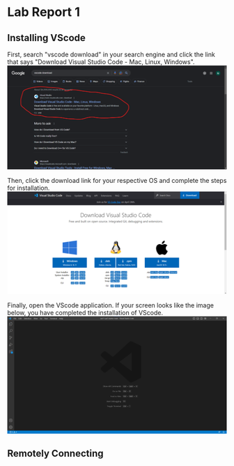 # **Lab Report 1**
## Installing VScode
First, search "vscode download" in your search engine and click the link that says "Download Visual Studio Code - Mac, Linux, Windows".
![Image](https://github.com/nicshrly/cse15l-lab-reports/blob/main/Screenshot%202023-04-10%20160009.png)

Then, click the download link for your respective OS and complete the steps for installation.
![Image](https://github.com/nicshrly/cse15l-lab-reports/blob/main/Screenshot%202023-04-10%20161413.png)

Finally, open the VScode application. If your screen looks like the image below, you have completed the installation of VScode.
![Image](https://github.com/nicshrly/cse15l-lab-reports/blob/main/Screenshot%202023-04-10%20161913.png)

## Remotely Connecting

